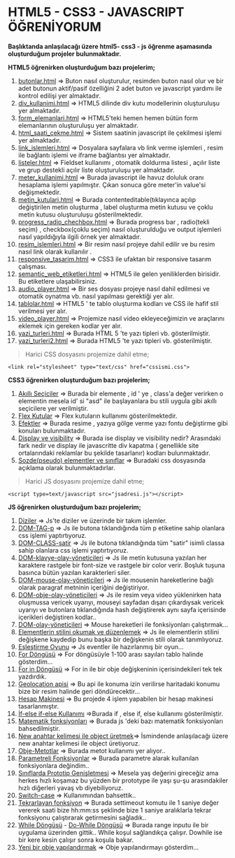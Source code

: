 # HTML5 - CSS3 - JAVASCRIPT ÖĞRENİYORUM
**Başlıktanda anlaşılacağı üzere html5- css3 - js öğrenme aşamasında oluşturduğum projeler bulunmaktadır.**

**HTML5  öğrenirken oluşturduğum bazı projelerim;**

 1. [butonlar.html](html/butonlar.html) => Buton nasıl oluşturulur, resimden buton nasıl olur ve bir adet butonun aktif/pasif özelliğini 2 adet buton ve javascript yardımı  ile kontrol edilişi yer almaktadır.
 2. [div_kullanimi.html](html/div_kullanimi.html) => HTML5 dilinde div kutu modellerinin oluşturuluşu yer almaktadır.
 3. [form_elemanlari.html](html/form_elemanlari.html) => HTML5'teki hemen hemen bütün form elemanlarının oluşturuluşu yer almaktadır.
 4. [html_saati_cekme.html](html/html_saati_cekme.html) => Sistem saatinin javascript ile çekilmesi işlemi yer almaktadır.
 5. [link_islemleri.html](html/link_islemleri.html) => Dosyalara sayfalara vb link verme işlemleri , resim ile bağlantı işlemi ve iframe bağlantısı yer almaktadır.
 6. [listeler.html](html/listeler.html) => Fieldset kullanımı , otomatik doldurma listesi , açılır liste ve grup destekli açılır liste oluşturuluşu yer almaktadır.
 7. [meter_kullanimi.html](html/meter_kullanimi.html) => Burada javascript ile havuz doluluk oranı hesaplama işlemi yapılmıştır. Çıkan sonuca göre meter'in value'si değişmektedir.
 8. [metin_kutulari.html](html/metinkutulari.html) => Burada contenteditable(tıklayınca açılıp değiştirilen metin oluşturma , label oluşturma metin kutusu ve çoklu metin kutusu oluşturuluşu gösterilmektedir.
 9. [progress_radio_chechbox.html](html/progress_radio_chechbox.html) => Burada progress bar , radio(tekli seçim) , checkbox(çoklu seçim) nasıl oluşturulduğu ve output işlemleri nasıl yapıldığıyla ilgili örnek yer almaktadır.
 10. [resim_islemleri.html](html/resimislemleri.html) => Bir resim nasıl projeye dahil edilir ve bu resim nasıl link olarak kullanılır .
 11. [responsive_tasarim.html](html/responsive_tasarim.html) => CSS3 ile ufaktan bir responsive tasarım çalışması.
 12. [semantic_web_etiketleri.html](html/semantic_web_etiketleri.html) => HTML5 ile gelen yeniliklerden birisidir. Bu etiketlere ulaşabilirsiniz.
 13. [audio_player.html](html/audio_player.html) => Bir ses dosyası projeye nasıl dahil edilmesi ve otomatik oynatma vb. nasıl yapılması gerektiği yer alır.
 14. [tablolar.html](html/tablolar.html) => HTML5 ' te tablo oluşturma kodları ve CSS ile hafif stil verilmesi yer alır.
 15. [video_player.html](html/video_player.html) => Projemize nasıl video ekleyeceğimizin ve araçlarını eklemek için gereken kodlar yer alır.
 16. [yazi_turleri.html](html/yazi_turlari.html) => Burada HTML 5 'te yazı tipleri vb. gösterilmiştir.
 17. [yazi_turleri2.html](html/yazi_turleri2.html) => Burada HTML5 'te yazı tipleri vb. gösterilmiştir.


> Harici CSS dosyasını projemize dahil etme;

    <link rel="stylesheet" type="text/css" href="cssismi.css">

 **CSS3  öğrenirken oluşturduğum bazı projelerim;**
 1. [Akıllı Seçiciler](css3/akilliseciciler) => Burada bir elemente ,  id ' ye , class'a değer verirken o elementin mesela id' si "asd" ile başlayanlara bu stili uygula gibi akıllı seçicilere yer verilmiştir.
 2. [Flex Kutular](css3/flexkutular.html) => Flex kutuların kullanımı gösterilmektedir.
 3. [Efektler](css3/efektler) => Burada resime , yazıya gölge verme yazı fontu değiştirme gibi konuları bulunmaktadır.
 4. [Display ve visibility](css3/reklam_kapatma.html) => Burada ise display ve visibility nedir?  Arasındaki fark nedir ve display ile javascritte div kapatma ( genellikle site ortalarındaki reklamlar bu şekilde tasarlanır) kodları bulunmaktadır.
 5. [Sozde(pseudo) elementler ve sınıflar](css3/sozde_pseudo) ⇒ Buradaki css dosyasında açıklama olarak bulunmaktadırlar.
 > Harici JS dosyasını projemize dahil etme;
 >
    <script type=text/javascript src="jsadresi.js"></script>

**JS  öğrenirken oluşturduğum bazı projelerim;**

 1. [Diziler](js/diziler.html) => Js'te diziler ve üzerinde bir takım işlemler.
 2. [DOM-TAG-p](js/DOM-TAG-p.html) => Js ile butona tıklandığında tüm p etiketine sahip olanlara css işlemi yaptırtıyoruz.
 3. [DOM-CLASS-satir](DOM-CLASS-satir.html) => Js ile butona tıklandığında tüm "satir" isimli classa sahip olanlara css işlemi yaptırtıyoruz.
 4. [DOM-klavye-olay-yöneticileri](js/DOM-klavye-olay-yoneticileri.html) => Js ile metin kutusuna yazılan her karaktere rastgele bir font-size ve rastgele bir color verir. Boşluk tuşuna basınca bütün yazılan karakterleri siler.
 5. [DOM-mouse-olay-yöneticileri](js%5CDOM-mouse-olay-yoneticileri.html) => Js ile mousenin hareketlerine bağlı olarak paragraf metninin içeriğini değiştiriyor.
 6. [DOM-obje-olay-yöneticileri](js%5CDOM-obje-olay-yoneticileri.html) => Js ile resim veya video yüklenirken hata oluşmussa vericek uyarıyı, mouseyi sayfadan dışarı çıkardıysak vericek uyarıyı ve butonlara tıklandığında hash değiştirerek aynı sayfa içerisinde içerikleri değiştiren kodlar..
 7. [DOM-olay-yöneticileri](js%5CDOM-olay-yoneticileri.html) => Mouse hareketleri ile fonksiyonları çalıştırmak...
 8. [Elementlerin stilini okumak ve düzenlemek](js%5Celementlerin_stilini_okumak_ve_duzenlemek.html) => Js ile elementlerin stilini değişkene kaydedip bunu başka bir değişkenin stili olarak tanımlıyoruz.
 9. [Eşleştirme Oyunu](js/eslestirme-oyunu) => Js eventler ile hazırlanmış bir oyun...
 10. [For Döngüsü](js/fordongusu.html)  => For döngüsüyle 1-100 arası sayıları tablo halinde gösterdim...
 11. [For in Döngüsü](js/for_in.html) => For in ile bir obje değişkeninin içerisindekileri tek tek yazdırdık.
 12. [Geolocation apisi](js/geolocation) => Bu api ile konuma izin verilirse haritadaki konumu bize bir resim halinde geri döndürecektir...
 13. [Hesap Makinesi](js/hesapmakinesi.html) => Bu projede 4 işlem yapabilen bir hesap makinesi tasarlanmıştır.
 14. [İf-else if-else Kullanımı](js/if-else-elseif.html) =>Burada if , else if, else kullanımı gösterilmiştir.
 15. [Matematik fonksiyonları](js%5Cmatematik_islemleri.html) => Burada js 'deki bazı matematik fonksiyonları bahsedilmiştir.
 16. [New anahtar kelimesi ile object üretmek](js/newanahtarkelimesiileobjecturetmek.html)=> İsmindende anlaşılacağı üzere new anahtar kelimesi ile object üretiyoruz.
 17. [Obje-Metotlar](js/obje-metotlar.html) => Burada metot kullanımı yer alıyor..
 18. [Parametreli Fonksiyonlar](js%5Cparametreli_fonksiyonlar.html) => Burada parametre alarak kullanılan fonksiyonlara değindim..
 19. [Sınıflarda Prototip Genişletmesi](js%5Csiniflarda-prototip-genisletmesi.html) => Mesela yaş değerini gireceğiz ama herkes hızlı koşamaz bu yüzden bir prototype ile yaşı şu-şu arasındakiler hızlı diğerleri yavaş vb diyebiliyoruz.
 20. [Switch-case](js/switch-case.html) => Kullanımından bahsettik..
 21. [Tekrarlayan fonksiyon](js/tekrarlayan-fonksiyon.html) => Burada settimeout komutu ile 1 saniye değer vererek saati bize hh:mm:ss şeklinde bize 1 saniye aralıklarla tekrar fonksiyonu çalıştırarak getirmesini sağladık..
 22. [While Döngüsü](js/while.html) - [Do-While Döngüsü](js/do-while.html) => Burada range inputu ile bir uygulama üzerinden gittik.. While koşul sağlandıkça çalışır. Dowhile ise bir kere kesin çalışır sonra koşula bakar.
 23. [Yeni bir obje yapılandırmak](js%5CYenibirobjeyapilandirmak.html) => Obje yapılandırmayı gösterdim...
 
